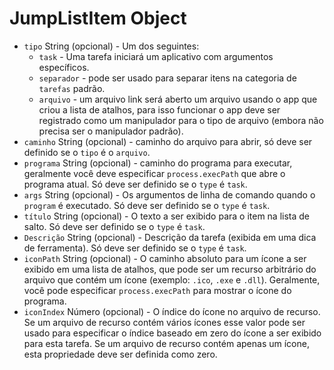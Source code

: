 # JumpListItem Object

* `tipo` String (opcional) - Um dos seguintes: 
  * `task` - Uma tarefa iniciará um aplicativo com argumentos específicos.
  * `separador` - pode ser usado para separar itens na categoria de `tarefas` padrão.
  * `arquivo` - um arquivo link será aberto um arquivo usando o app que criou a lista de atalhos, para isso funcionar o app deve ser registrado como um manipulador para o tipo de arquivo (embora não precisa ser o manipulador padrão).
* `caminho` String (opcional) - caminho do arquivo para abrir, só deve ser definido se o `tipo` é o `arquivo`.
* `programa` String (opcional) - caminho do programa para executar, geralmente você deve especificar `process.execPath` que abre o programa atual. Só deve ser definido se o `type` é `task`.
* `args` String (opcional) - Os argumentos de linha de comando quando o `program` é executado. Só deve ser definido se o `type` é `task`.
* `título` String (opcional) - O texto a ser exibido para o item na lista de salto. Só deve ser definido se o `type` é `task`.
* `Descrição` String (opcional) - Descrição da tarefa (exibida em uma dica de ferramenta). Só deve ser definido se o `type` é `task`.
* `iconPath` String (opcional) - O caminho absoluto para um ícone a ser exibido em uma lista de atalhos, que pode ser um recurso arbitrário do arquivo que contém um ícone (exemplo: `.ico`, `.exe` e `.dll`). Geralmente, você pode especificar `process.execPath` para mostrar o ícone do programa.
* `iconIndex` Número (opcional) - O índice do ícone no arquivo de recurso. Se um arquivo de recurso contém vários ícones esse valor pode ser usado para especificar o índice baseado em zero do ícone a ser exibido para esta tarefa. Se um arquivo de recurso contém apenas um ícone, esta propriedade deve ser definida como zero.